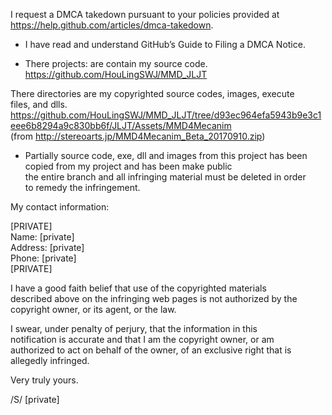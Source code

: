 I request a DMCA takedown pursuant to your policies provided at  
https://help.github.com/articles/dmca-takedown.

- I have read and understand GitHub’s Guide to Filing a DMCA Notice.

- There projects: are contain my source code.  
https://github.com/HouLingSWJ/MMD_JLJT

There directories are my copyrighted source codes, images, execute  
files, and dlls.  
https://github.com/HouLingSWJ/MMD_JLJT/tree/d93ec964efa5943b9e3c1eee6b8294a9c830bb6f/JLJT/Assets/MMD4Mecanim  
(from http://stereoarts.jp/MMD4Mecanim_Beta_20170910.zip)

- Partially source code, exe, dll and images from this project has been  
copied from my project and has been make public  
the entire branch and all infringing material must be deleted in order  
to remedy the infringement.

My contact information:

[PRIVATE]  
Name: [private]  
Address: [private]  
Phone: [private]  
[PRIVATE]  

I have a good faith belief that use of the copyrighted materials  
described above on the infringing web pages is not authorized by the  
copyright owner, or its agent, or the law.  

I swear, under penalty of perjury, that the information in this  
notification is accurate and that I am the copyright owner, or am  
authorized to act on behalf of the owner, of an exclusive right that is  
allegedly infringed.  

Very truly yours.

/S/ [private]
